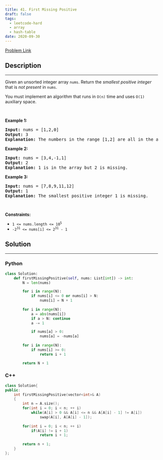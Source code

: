 ```yaml
---
title: 41. First Missing Positive
draft: false
tags: 
  - leetcode-hard
  - array
  - hash-table
date: 2020-09-30
---
```


[Problem Link](https://leetcode.com/problems/first-missing-positive/)

## Description

---
<p>Given an unsorted integer array <code>nums</code>. Return the <em>smallest positive integer</em> that is <em>not present</em> in <code>nums</code>.</p>

<p>You must implement an algorithm that runs in <code>O(n)</code> time and uses <code>O(1)</code> auxiliary space.</p>

<p>&nbsp;</p>
<p><strong class="example">Example 1:</strong></p>

<pre>
<strong>Input:</strong> nums = [1,2,0]
<strong>Output:</strong> 3
<strong>Explanation:</strong> The numbers in the range [1,2] are all in the array.
</pre>

<p><strong class="example">Example 2:</strong></p>

<pre>
<strong>Input:</strong> nums = [3,4,-1,1]
<strong>Output:</strong> 2
<strong>Explanation:</strong> 1 is in the array but 2 is missing.
</pre>

<p><strong class="example">Example 3:</strong></p>

<pre>
<strong>Input:</strong> nums = [7,8,9,11,12]
<strong>Output:</strong> 1
<strong>Explanation:</strong> The smallest positive integer 1 is missing.
</pre>

<p>&nbsp;</p>
<p><strong>Constraints:</strong></p>

<ul>
	<li><code>1 &lt;= nums.length &lt;= 10<sup>5</sup></code></li>
	<li><code>-2<sup>31</sup> &lt;= nums[i] &lt;= 2<sup>31</sup> - 1</code></li>
</ul>


## Solution

---
### Python
``` py title='first-missing-positive'
class Solution:
    def firstMissingPositive(self, nums: List[int]) -> int:
        N = len(nums)

        for i in range(N):
            if nums[i] <= 0 or nums[i] > N:
                nums[i] = N + 1
    
        for i in range(N):
            a = abs(nums[i])
            if a > N: continue
            a -= 1

            if nums[a] > 0:
                nums[a] = -nums[a]
        
        for i in range(N):
            if nums[i] >= 0:
                return i + 1

        return N + 1
```
### C++
``` cpp title='first-missing-positive'
class Solution{
public:
    int firstMissingPositive(vector<int>& A)
    {
        int n = A.size();
        for(int i = 0; i < n; ++ i)
            while(A[i] > 0 && A[i] <= n && A[A[i] - 1] != A[i])
                swap(A[i], A[A[i] - 1]);
        
        for(int i = 0; i < n; ++ i)
            if(A[i] != i + 1)
                return i + 1;
        
        return n + 1;
    }
};
```

